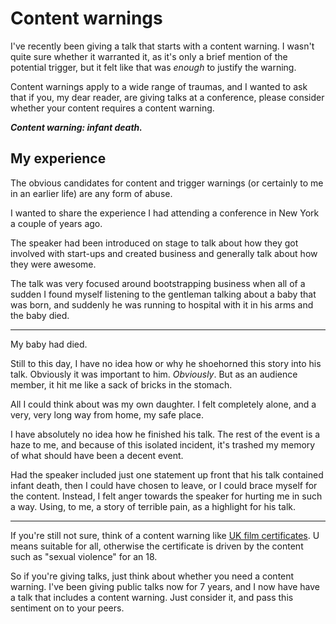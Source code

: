 # Content warnings

I've recently been giving a talk that starts with a content warning. I wasn't quite sure whether it warranted it, as it's only a brief mention of the potential trigger, but it felt like that was *enough* to justify the warning.

Content warnings apply to a wide range of traumas, and I wanted to ask that if you, my dear reader, are giving talks at a conference, please consider whether your content requires a content warning.

<!--more-->

***Content warning: infant death.***

## My experience

The obvious candidates for content and trigger warnings (or certainly to me in an earlier life) are any form of abuse.

I wanted to share the experience I had attending a conference in New York a couple of years ago.

The speaker had been introduced on stage to talk about how they got involved with start-ups and created business and generally talk about how they were awesome.

The talk was very focused around bootstrapping business when all of a sudden I found myself listening to the gentleman talking about a baby that was born, and suddenly he was running to hospital with it in his arms and the baby died.

---

My baby had died.

Still to this day, I have no idea how or why he shoehorned this story into his talk. Obviously it was important to him. *Obviously*. But as an audience member, it hit me like a sack of bricks in the stomach.

All I could think about was my own daughter. I felt completely alone, and a very, very long way from home, my safe place.

I have absolutely no idea how he finished his talk. The rest of the event is a haze to me, and because of this isolated incident, it's trashed my memory of what should have been a decent event.

Had the speaker included just one statement up front that his talk contained infant death, then I could have chosen to leave, or I could brace myself for the content. Instead, I felt anger towards the speaker for hurting me in such a way. Using, to me, a story of terrible pain, as a highlight for his talk.

---

If you're still not sure, think of a content warning like [UK film certificates](https://en.wikipedia.org/wiki/History_of_British_film_certificates#2009.E2.80.93present). U means suitable for all, otherwise the certificate is driven by the content such as "sexual violence" for an 18.

So if you're giving talks, just think about whether you need a content warning. I've been giving public talks now for 7 years, and I now have have a talk that includes a content warning. Just consider it, and pass this sentiment on to your peers.